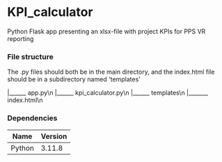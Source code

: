 # KPI_calculator
Python Flask app presenting an xlsx-file with project KPIs for PPS VR reporting

### File structure
The .py files should both be in the main directory, and the index.html file should be in a subdirectory named 'templates'

|______ app.py\n
|______ kpi_calculator.py\n
|______ templates\n
            |_______ index.html\n


### Dependencies
| Name | Version |
|-|-|
| Python | 3.11.8 |
